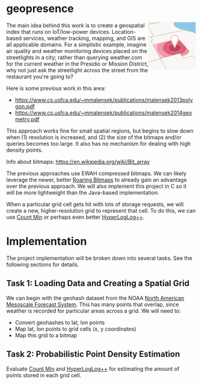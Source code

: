 # geopresence

<img src="docs/geo.png" width="25%" align="right"/>

The main idea behind this work is to create a geospatial index that runs on IoT/low-power devices. Location-based services, weather tracking, mapping, and GIS are all applicable domains. For a simplistic example, imagine air quality and weather monitoring devices placed on the streetlights in a city; rather than querying weather.com for the current weather in the Presidio or Mission District, why not just ask the streetlight across the street from the restaurant you're going to?

Here is some previous work in this area:

* https://www.cs.usfca.edu/~mmalensek/publications/malensek2013polygon.pdf
* https://www.cs.usfca.edu/~mmalensek/publications/malensek2014geometry.pdf

This approach works fine for small spatial regions, but begins to slow down when (1) resolution is increased, and (2) the size of the bitmaps and/or queries becomes too large. It also has no mechanism for dealing with high density points.

Info about bitmaps: https://en.wikipedia.org/wiki/Bit_array

The previous approaches use EWAH compressed bitmaps. We can likely leverage the newer, better [Roaring Bitmaps](https://roaringbitmap.org) to already gain an advantage over the previous approach. We will also implement this project in C so it will be more lightweight than the Java-based implementation.

When a particular grid cell gets hit with lots of storage requests, we will create a new, higher-resolution grid to represent that cell. To do this, we can use [Count Min](https://en.wikipedia.org/wiki/Count–min_sketch) or perhaps even better [HyperLogLog++](https://en.wikipedia.org/wiki/HyperLogLog).

# Implementation

The project implementation will be broken down into several tasks. See the following sections for details.

## Task 1: Loading Data and Creating a Spatial Grid

We can begin with the geohash dataset from the NOAA [North American Mesoscale Forecast System](https://www.ncdc.noaa.gov/data-access/model-data/model-datasets/north-american-mesoscale-forecast-system-nam). This has many points that overlap, since weather is recorded for particular areas across a grid. We will need to:

* Convert geohashes to lat, lon points
* Map lat, lon points to grid cells (x, y coordinates)
* Map this grid to a bitmap

## Task 2: Probabilistic Point Density Estimation

Evaluate [Count Min](https://en.wikipedia.org/wiki/Count–min_sketch) and [HyperLogLog++](https://en.wikipedia.org/wiki/HyperLogLog) for estimating the amount of points stored in each grid cell.
